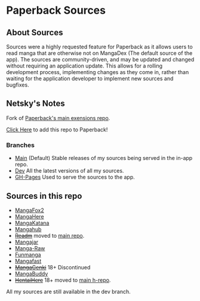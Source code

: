 # Paperback Sources
## About Sources
Sources were a highly requested feature for Paperback as it allows users to read manga that are otherwise not on MangaDex (The default source of the app). The sources are community-driven, and may be updated and changed without requiring an application update. This allows for a rolling development process, implementing changes as they come in, rather than waiting for the application developer to implement new sources and bugfixes. 

##  Netsky's Notes
Fork of [Paperback's main exensions repo](https://github.com/Paperback-iOS/extensions-promises).

[Click Here](https://paperback.moe/addRepo/?name=Netsky%27s+Extensions&url=https%3A%2F%2Fthenetsky.github.io%2Fextensions-promises) to add this repo to Paperback!

### Branches
- [Main](https://github.com/TheNetsky/netskys-extensions/tree/stable) (Default) Stable releases of my sources being served in the in-app repo.
- [Dev](https://github.com/TheNetsky/netskys-extensions/tree/dev) All the latest versions of all my sources.
- [GH-Pages](https://github.com/TheNetsky/netskys-extensions/tree/gh-pages) Used to serve the sources to the app.

##  Sources in this repo
* [MangaFox2](https://fanfox.net)
* [MangaHere](https://www.mangahere.cc)
* [MangaKatana](https://mangakatana.com)
* [Mangahub](https://mangahub.io)
* ~~[Readm](https://readm.org)~~ moved to [main repo](https://github.com/Paperback-iOS/extensions-promises).
* [Mangajar](https://mangajar.com)
* [Manga-Raw](https://www.manga-raw.club)
* [Funmanga](https://www.funmanga.com)
* [Mangafast](https://mangafast.net)
* ~~[MangaGenki](https://mangagenki.com)~~ 18+ Discontinued
* [MangaBuddy](http://mangabuddy.com)
* ~~[HentaiHere](https://hentaihere.com)~~ 18+ moved to [main h-repo](https://github.com/Paperback-iOS/h-extensions).


All my sources are still available in the dev branch.
